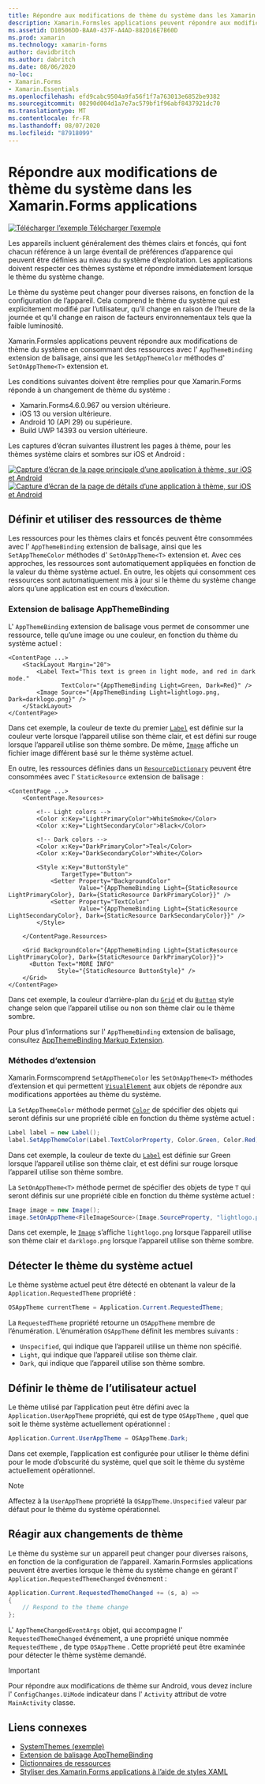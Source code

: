 ```yaml
---
title: Répondre aux modifications de thème du système dans les Xamarin.Forms applications
description: Xamarin.Formsles applications peuvent répondre aux modifications de thème du système d’exploitation à l’aide du type OnAppTheme et de l’extension de balisage DynamicResource.
ms.assetid: D10506DD-BAA0-437F-A4AD-882D16E7B60D
ms.prod: xamarin
ms.technology: xamarin-forms
author: davidbritch
ms.author: dabritch
ms.date: 08/06/2020
no-loc:
- Xamarin.Forms
- Xamarin.Essentials
ms.openlocfilehash: efd9cabc9504a9fa56f1f7a763013e6852be9382
ms.sourcegitcommit: 08290d004d1a7e7ac579bf1f96abf8437921dc70
ms.translationtype: MT
ms.contentlocale: fr-FR
ms.lasthandoff: 08/07/2020
ms.locfileid: "87918099"
---
```

# <a name="respond-to-system-theme-changes-in-no-locxamarinforms-applications"></a>Répondre aux modifications de thème du système dans les Xamarin.Forms applications

[![Télécharger l’exemple](~/media/shared/download.png) Télécharger l’exemple](https://docs.microsoft.com/samples/xamarin/xamarin-forms-samples/userinterface-systemthemesdemo/)

Les appareils incluent généralement des thèmes clairs et foncés, qui font chacun référence à un large éventail de préférences d’apparence qui peuvent être définies au niveau du système d’exploitation. Les applications doivent respecter ces thèmes système et répondre immédiatement lorsque le thème du système change.

Le thème du système peut changer pour diverses raisons, en fonction de la configuration de l’appareil. Cela comprend le thème du système qui est explicitement modifié par l’utilisateur, qu’il change en raison de l’heure de la journée et qu’il change en raison de facteurs environnementaux tels que la faible luminosité.

Xamarin.Formsles applications peuvent répondre aux modifications de thème du système en consommant des ressources avec l' `AppThemeBinding` extension de balisage, ainsi que les `SetAppThemeColor` méthodes d' `SetOnAppTheme<T>` extension et.

Les conditions suivantes doivent être remplies pour que Xamarin.Forms réponde à un changement de thème du système :

- Xamarin.Forms4.6.0.967 ou version ultérieure.
- iOS 13 ou version ultérieure.
- Android 10 (API 29) ou supérieure.
- Build UWP 14393 ou version ultérieure.

Les captures d’écran suivantes illustrent les pages à thème, pour les thèmes système clairs et sombres sur iOS et Android :

[![Capture d’écran de la page principale d’une application à thème, sur iOS et Android](system-theme-changes-images/main-page-both-themes.png "Page principale de l’application à thème")](system-theme-changes-images/main-page-both-themes-large.png#lightbox "Page principale de l’application à thème") 
 [ ![Capture d’écran de la page de détails d’une application à thème, sur iOS et Android](system-theme-changes-images/detail-page-both-themes.png "Page de détails de l’application à thème")](system-theme-changes-images/detail-page-both-themes-large.png#lightbox "Page de détails de l’application à thème")

## <a name="define-and-consume-theme-resources"></a>Définir et utiliser des ressources de thème

Les ressources pour les thèmes clairs et foncés peuvent être consommées avec l' `AppThemeBinding` extension de balisage, ainsi que les `SetAppThemeColor` méthodes d' `SetOnAppTheme<T>` extension et. Avec ces approches, les ressources sont automatiquement appliquées en fonction de la valeur du thème système actuel. En outre, les objets qui consomment ces ressources sont automatiquement mis à jour si le thème du système change alors qu’une application est en cours d’exécution.

### <a name="appthemebinding-markup-extension"></a>Extension de balisage AppThemeBinding

L' `AppThemeBinding` extension de balisage vous permet de consommer une ressource, telle qu’une image ou une couleur, en fonction du thème du système actuel :

```xaml
<ContentPage ...>
    <StackLayout Margin="20">
        <Label Text="This text is green in light mode, and red in dark mode."
               TextColor="{AppThemeBinding Light=Green, Dark=Red}" />
        <Image Source="{AppThemeBinding Light=lightlogo.png, Dark=darklogo.png}" />
    </StackLayout>
</ContentPage>
```

Dans cet exemple, la couleur de texte du premier [`Label`](xref:Xamarin.Forms.Label) est définie sur la couleur verte lorsque l’appareil utilise son thème clair, et est défini sur rouge lorsque l’appareil utilise son thème sombre. De même, [`Image`](xref:Xamarin.Forms.Image) affiche un fichier image différent basé sur le thème système actuel.

En outre, les ressources définies dans un [`ResourceDictionary`](xref:Xamarin.Forms.ResourceDictionary) peuvent être consommées avec l' `StaticResource` extension de balisage :

```xaml
<ContentPage ...>
    <ContentPage.Resources>

        <!-- Light colors -->
        <Color x:Key="LightPrimaryColor">WhiteSmoke</Color>
        <Color x:Key="LightSecondaryColor">Black</Color>

        <!-- Dark colors -->
        <Color x:Key="DarkPrimaryColor">Teal</Color>
        <Color x:Key="DarkSecondaryColor">White</Color>

        <Style x:Key="ButtonStyle"
               TargetType="Button">
            <Setter Property="BackgroundColor"
                    Value="{AppThemeBinding Light={StaticResource LightPrimaryColor}, Dark={StaticResource DarkPrimaryColor}}" />
            <Setter Property="TextColor"
                    Value="{AppThemeBinding Light={StaticResource LightSecondaryColor}, Dark={StaticResource DarkSecondaryColor}}" />
        </Style>

    </ContentPage.Resources>

    <Grid BackgroundColor="{AppThemeBinding Light={StaticResource LightPrimaryColor}, Dark={StaticResource DarkPrimaryColor}}">
      <Button Text="MORE INFO"
              Style="{StaticResource ButtonStyle}" />
    </Grid>    
</ContentPage>    
```

Dans cet exemple, la couleur d’arrière-plan du [`Grid`](xref:Xamarin.Forms.Grid) et du [`Button`](xref:Xamarin.Forms.Button) style change selon que l’appareil utilise ou non son thème clair ou le thème sombre.

Pour plus d’informations sur l' `AppThemeBinding` extension de balisage, consultez [AppThemeBinding Markup Extension](~/xamarin-forms/xaml/markup-extensions/consuming.md#appthemebinding-markup-extension).

### <a name="extension-methods"></a>Méthodes d’extension

Xamarin.Formscomprend `SetAppThemeColor` les `SetOnAppTheme<T>` méthodes d’extension et qui permettent [`VisualElement`](xref:Xamarin.Forms.VisualElement) aux objets de répondre aux modifications apportées au thème du système.

La `SetAppThemeColor` méthode permet [`Color`](xref:Xamarin.Forms.Color) de spécifier des objets qui seront définis sur une propriété cible en fonction du thème système actuel :

```csharp
Label label = new Label();
label.SetAppThemeColor(Label.TextColorProperty, Color.Green, Color.Red);
```

Dans cet exemple, la couleur de texte du [`Label`](xref:Xamarin.Forms.Label) est définie sur Green lorsque l’appareil utilise son thème clair, et est défini sur rouge lorsque l’appareil utilise son thème sombre.

La `SetOnAppTheme<T>` méthode permet de spécifier des objets de type `T` qui seront définis sur une propriété cible en fonction du thème système actuel :

```csharp
Image image = new Image();
image.SetOnAppTheme<FileImageSource>(Image.SourceProperty, "lightlogo.png", "darklogo.png");
```

Dans cet exemple, le [`Image`](xref:Xamarin.Forms.Image) s’affiche `lightlogo.png` lorsque l’appareil utilise son thème clair et `darklogo.png` lorsque l’appareil utilise son thème sombre.

## <a name="detect-the-current-system-theme"></a>Détecter le thème du système actuel

Le thème système actuel peut être détecté en obtenant la valeur de la `Application.RequestedTheme` propriété :

```csharp
OSAppTheme currentTheme = Application.Current.RequestedTheme;
```

La `RequestedTheme` propriété retourne un `OSAppTheme` membre de l’énumération. L’énumération `OSAppTheme` définit les membres suivants :

- `Unspecified`, qui indique que l’appareil utilise un thème non spécifié.
- `Light`, qui indique que l’appareil utilise son thème clair.
- `Dark`, qui indique que l’appareil utilise son thème sombre.

## <a name="set-the-current-user-theme"></a>Définir le thème de l’utilisateur actuel

Le thème utilisé par l’application peut être défini avec la `Application.UserAppTheme` propriété, qui est de type `OSAppTheme` , quel que soit le thème système actuellement opérationnel :

```csharp
Application.Current.UserAppTheme = OSAppTheme.Dark;
```

Dans cet exemple, l’application est configurée pour utiliser le thème défini pour le mode d’obscurité du système, quel que soit le thème du système actuellement opérationnel.

> [!NOTE]
> Affectez à la `UserAppTheme` propriété la `OSAppTheme.Unspecified` valeur par défaut pour le thème du système opérationnel.

## <a name="react-to-theme-changes"></a>Réagir aux changements de thème

Le thème du système sur un appareil peut changer pour diverses raisons, en fonction de la configuration de l’appareil. Xamarin.Formsles applications peuvent être averties lorsque le thème du système change en gérant l' `Application.RequestedThemeChanged` événement :

```csharp
Application.Current.RequestedThemeChanged += (s, a) =>
{
    // Respond to the theme change
};
```

L' `AppThemeChangedEventArgs` objet, qui accompagne l' `RequestedThemeChanged` événement, a une propriété unique nommée `RequestedTheme` , de type `OSAppTheme` . Cette propriété peut être examinée pour détecter le thème système demandé.

> [!IMPORTANT]
> Pour répondre aux modifications de thème sur Android, vous devez inclure l' `ConfigChanges.UiMode` indicateur dans l' `Activity` attribut de votre `MainActivity` classe.

## <a name="related-links"></a>Liens connexes

- [SystemThemes (exemple)](https://docs.microsoft.com/samples/xamarin/xamarin-forms-samples/userinterface-systemthemesdemo/)
- [Extension de balisage AppThemeBinding](~/xamarin-forms/xaml/markup-extensions/consuming.md#appthemebinding-markup-extension)
- [Dictionnaires de ressources](~/xamarin-forms/xaml/resource-dictionaries.md)
- [Styliser des Xamarin.Forms applications à l’aide de styles XAML](~/xamarin-forms/user-interface/styles/xaml/index.md)
